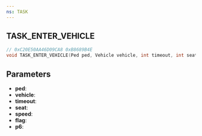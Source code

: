 ```yaml
---
ns: TASK
---
```

## TASK_ENTER_VEHICLE

```c
// 0xC20E50AA46D09CA8 0xB8689B4E
void TASK_ENTER_VEHICLE(Ped ped, Vehicle vehicle, int timeout, int seat, float speed, int flag, Any p6);
```

## Parameters
* **ped**:
* **vehicle**:
* **timeout**:
* **seat**:
* **speed**:
* **flag**:
* **p6**:
